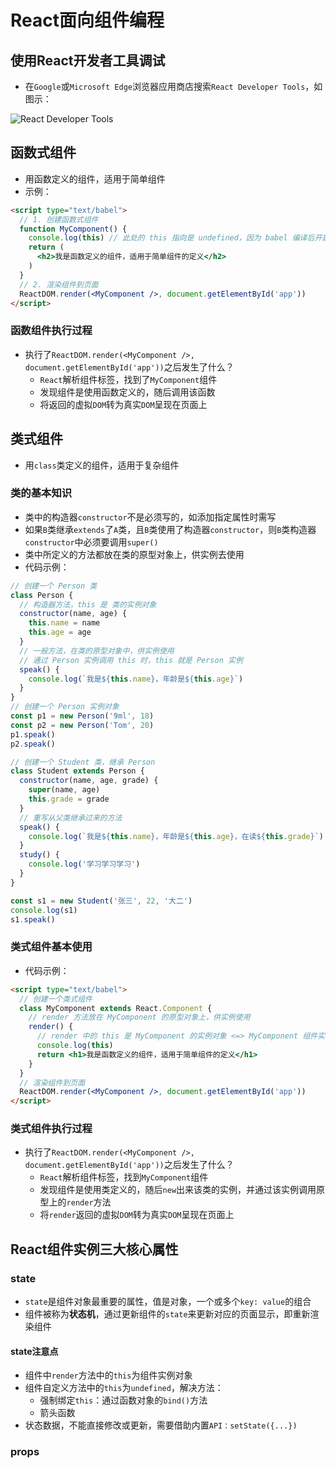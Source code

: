 # React面向组件编程

## 使用React开发者工具调试

- 在`Google`或`Microsoft Edge`浏览器应用商店搜索`React Developer Tools`，如图示：

![React Developer Tools](https://cdn.jsdelivr.net/gh/9ml/cdn@main/images/react/react-dev-tools.png)

## 函数式组件

- 用函数定义的组件，适用于简单组件
- 示例：

```html
<script type="text/babel">
  // 1. 创建函数式组件
  function MyComponent() {
    console.log(this) // 此处的 this 指向是 undefined，因为 babel 编译后开启了严格模式
    return (
      <h2>我是函数定义的组件，适用于简单组件的定义</h2>
    )
  }
  // 2. 渲染组件到页面
  ReactDOM.render(<MyComponent />, document.getElementById('app'))
</script>
```

### 函数组件执行过程

- 执行了`ReactDOM.render(<MyComponent />, document.getElementById('app'))`之后发生了什么？
  - `React`解析组件标签，找到了`MyComponent`组件
  - 发现组件是使用函数定义的，随后调用该函数
  - 将返回的虚拟`DOM`转为真实`DOM`呈现在页面上

## 类式组件

- 用`class`类定义的组件，适用于复杂组件

### 类的基本知识

- 类中的构造器`constructor`不是必须写的，如添加指定属性时需写
- 如果`B`类继承`extends`了`A`类，且`B`类使用了构造器`constructor`，则`B`类构造器`constructor`中必须要调用`super()`
- 类中所定义的方法都放在类的原型对象上，供实例去使用
- 代码示例：

```javascript
// 创建一个 Person 类
class Person {
  // 构造器方法，this 是 类的实例对象
  constructor(name, age) {
    this.name = name
    this.age = age
  }
  // 一般方法，在类的原型对象中，供实例使用
  // 通过 Person 实例调用 this 时，this 就是 Person 实例
  speak() {
    console.log(`我是${this.name}，年龄是${this.age}`)
  }
}
// 创建一个 Person 实例对象
const p1 = new Person('9ml', 18)
const p2 = new Person('Tom', 20)
p1.speak()
p2.speak()

// 创建一个 Student 类，继承 Person
class Student extends Person {
  constructor(name, age, grade) {
    super(name, age)
    this.grade = grade
  }
  // 重写从父类继承过来的方法
  speak() {
    console.log(`我是${this.name}，年龄是${this.age}，在读${this.grade}`)
  }
  study() {
    console.log('学习学习学习')
  }
}

const s1 = new Student('张三', 22, '大二')
console.log(s1)
s1.speak()
```

### 类式组件基本使用

- 代码示例：

```html
<script type="text/babel">
  // 创建一个类式组件
  class MyComponent extends React.Component {
    // render 方法放在 MyComponent 的原型对象上，供实例使用
    render() {
      // render 中的 this 是 MyComponent 的实例对象 <=> MyComponent 组件实例对象
      console.log(this)
      return <h1>我是函数定义的组件，适用于简单组件的定义</h1>
    }
  }
  // 渲染组件到页面
  ReactDOM.render(<MyComponent />, document.getElementById('app'))
</script>
```

### 类式组件执行过程

- 执行了`ReactDOM.render(<MyComponent />, document.getElementById('app'))`之后发生了什么？
  - `React`解析组件标签，找到`MyComponent`组件
  - 发现组件是使用类定义的，随后`new`出来该类的实例，并通过该实例调用原型上的`render`方法
  - 将`render`返回的虚拟`DOM`转为真实`DOM`呈现在页面上

## React组件实例三大核心属性

### state

- `state`是组件对象最重要的属性，值是对象，一个或多个`key: value`的组合
- 组件被称为**状态机**，通过更新组件的`state`来更新对应的页面显示，即重新渲染组件

#### state注意点

- 组件中`render`方法中的`this`为组件实例对象
- 组件自定义方法中的`this`为`undefined`，解决方法：
  - 强制绑定`this`：通过函数对象的`bind()`方法
  - 箭头函数
- 状态数据，不能直接修改或更新，需要借助内置`API：setState({...})`

### props
